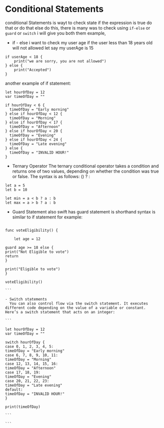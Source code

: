 # Conditional Statements

conditional Statements is wayt to check state if the expression is true do that or do that else do this, there is many was to check using `if-else` or `guard` or `switch` i will give you both them example,

- if - else
  i want to check my user age if the user less than 18 years old will not allowed
  let say my userAge is 15

```
if userAge < 18 {
    print("we are sorry, you are not allowed")
} else {
    print("Accepted")
}
```

another example of if statement:

```
let hourOfDay = 12
var timeOfDay = ""

if hourOfDay < 6 {
  timeOfDay = "Early morning"
} else if hourOfDay < 12 {
  timeOfDay = "Morning"
} else if hourOfDay < 17 {
  timeOfDay = "Afternoon"
} else if hourOfDay < 20 {
  timeOfDay = "Evening"
} else if hourOfDay < 24 {
  timeOfDay = "Late evening"
} else {
  timeOfDay = "INVALID HOUR!"
}
```

- Ternary Operator
  The ternary conditional operator takes a condition and returns one of two values, depending on whether the condition was true or false. The syntax is as follows:
  (<CONDITION>) ? <TRUE VALUE> : <FALSE VALUE>

```
let a = 5
let b = 10

let min = a < b ? a : b
let max = a > b ? a : b
```

- Guard Statement
  also swift has guard statement is shorthand syntax is similar to if statement for example:

````

func voteEligibility() {

    let age = 12

guard age >= 18 else {
print("Not Eligible to vote")
return
}

print("Eligible to vote")
}

voteEligibility()

```

- Switch statements
  You can also control flow via the switch statement. It executes different code depending on the value of a variable or constant. Here’s a switch statement that acts on an integer:

```

let hourOfDay = 12
var timeOfDay = ""

switch hourOfDay {
case 0, 1, 2, 3, 4, 5:
timeOfDay = "Early morning"
case 6, 7, 8, 9, 10, 11:
timeOfDay = "Morning"
case 12, 13, 14, 15, 16:
timeOfDay = "Afternoon"
case 17, 18, 19:
timeOfDay = "Evening"
case 20, 21, 22, 23:
timeOfDay = "Late evening"
default:
timeOfDay = "INVALID HOUR!"
}

print(timeOfDay)

```

```
````
